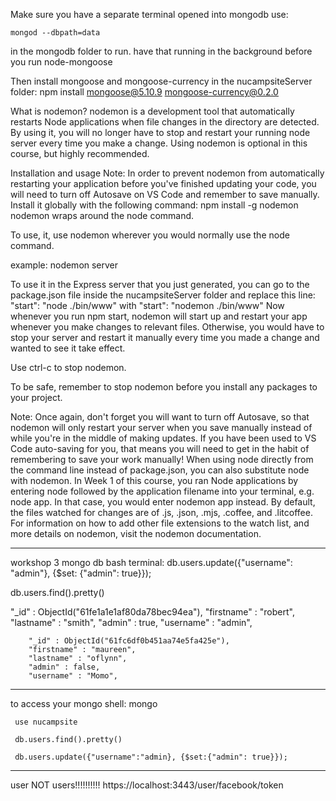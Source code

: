 Make sure you have a separate terminal opened into mongodb
use:

    mongod --dbpath=data 

in the mongodb folder to run.
have that running in the background before you run node-mongoose 



Then install mongoose and mongoose-currency in the nucampsiteServer folder: 
     npm install mongoose@5.10.9 mongoose-currency@0.2.0




What is nodemon?
nodemon is a development tool that automatically restarts Node applications when file changes in the directory are detected. By using it, you will no longer have to stop and restart your running node server every time you make a change. Using nodemon is optional in this course, but highly recommended. 


Installation and usage
Note: In order to prevent nodemon from automatically restarting your application before you've finished updating your code, you will need to turn off Autosave on VS Code and remember to save manually. 
Install it globally with the following command:
npm install -g nodemon
nodemon wraps around the node command. 

To use, it, use nodemon wherever you would normally use the node command. 

example: nodemon server

To use it in the Express server that you just generated, you can go to the package.json file inside the nucampsiteServer folder and replace this line:
     "start": "node ./bin/www"
with
     "start": "nodemon ./bin/www"
Now whenever you run npm start, nodemon will start up and restart your app whenever you make changes to relevant files. Otherwise, you would have to stop your server and restart it manually every time you made a change and wanted to see it take effect.

Use ctrl-c to stop nodemon. 

To be safe, remember to stop nodemon before you install any packages to your project. 

Note: Once again, don't forget you will want to turn off Autosave, so that nodemon will only restart your server when you save manually instead of while you're in the middle of making updates. If you have been used to VS Code auto-saving for you, that means you will need to get in the habit of remembering to save your work manually!
When using node directly from the command line instead of package.json, you can also substitute node with nodemon. In Week 1 of this course, you ran Node applications by entering node followed by the application filename into your terminal, e.g. node app. In that case, you would enter nodemon app instead.
By default, the files watched for changes are  of .js, .json, .mjs, .coffee, and .litcoffee. For information on how to add other file extensions to the watch list, and more details on nodemon, visit the nodemon documentation.

********
workshop 3 mongo db bash terminal:
db.users.update({"username": "admin"}, {$set: {"admin": true}});

db.users.find().pretty()

 "_id" : ObjectId("61fe1a1e1af80da78bec94ea"),
        "firstname" : "robert",
        "lastname" : "smith",
        "admin" : true,
        "username" : "admin",

        "_id" : ObjectId("61fc6df0b451aa74e5fa425e"),
        "firstname" : "maureen",
        "lastname" : "oflynn",
        "admin" : false,
        "username" : "Momo",
*****
to access your mongo shell:
     mongo

     use nucampsite

     db.users.find().pretty()

     db.users.update({"username":"admin}, {$set:{"admin": true}});


****
user NOT users!!!!!!!!!!
     https://localhost:3443/user/facebook/token
